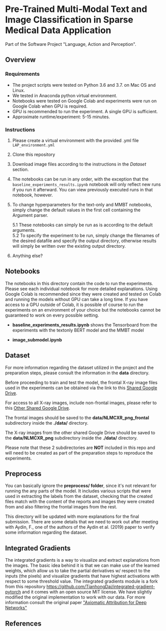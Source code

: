 # Pre-Trained Multi-Modal Text and Image Classification in Sparse Medical Data Application

Part of the Software Project "Language, Action and Perception".

## Overview


### Requirements

* The project scripts were tested on Python 3.6 and 3.7. on Mac OS and Linux.
* We tested in Anaconda python virtual environment.
* Notebooks were tested on Google Colab and experiments were run on Google Colab when GPU is required.
* GPU is recommended to run the experiment. A single GPU is sufficient.
* Approximate runtime/experiment: 5-15 minutes.

### Instructions

1. Please create a virtual environment with the provided .yml file `LAP_environment.yml` 
2. Clone this repository
3. Download image files according to the instructions in the *Dataset* section.
4. The notebooks can be run in any order, with the exception that the `baseline_experiments_results.ipynb` notebook will
only reflect new runs if you run it afterward. You can view previously executed runs in that notebook, however.
5. To change hyperparameters for the text-only and MMBT notebooks, simply change the default values in the first cell
containing the Argument parser.  
   
    5.1 These notebooks can simply be run as is according to the default arguments.  
    5.2 To specify the experiment to be run, simply change the filenames of the desired datafile and specify the output
   directory, otherwise results will simply be written over the existing output directory.
   
6. Anything else?


   
## Notebooks

The notebooks in this directory contain the code to run the experiments. Please see each individual notebook for
more detailed explanations. Using Google Colab is recommended since they were created and tested on Colab and running the models without GPU can take a long time. If you have access to a GPU outside of Colab, it is possible of course to run the experiments on an environment of your choice but the notebooks cannot be guaranteed to work on every possible setting.

* **baseline_experiments_results.ipynb** shows the Tensorboard from the experiments with the textonly BERT
model and the MMBT model
  
* **image_submodel.ipynb** 

## Dataset

For more information regarding the dataset utilized in the project and the
preparation steps, please consult the information in the **data** directory.  

Before proceeding to train and test the model, the frontal X-ray image files used in the 
experiments can be obtained via the link to this [Shared Google Drive](https://drive.google.com/drive/folders/1VmpB1kNLESDMGL5eoglMtlsgj32zkR9P?usp=sharing).

For access to all X-ray images, include non-frontal images, please refer to
this [Other Shared Google Drive](https://drive.google.com/drive/folders/1OP6aPLMF4ib2kTCTp9YeG0b6zVVorfKW?usp=sharing).


The frontal images should be saved to the **data/NLMCXR_png_frontal** subdirectory inside
the **./data/** directory.  

The X-ray images from the other shared Google Drive should be saved to the **data/NLMCXR_png** subdirectory inside
the **./data/** directory.  

Please note that these 2 subdirectories are **NOT** included in this repo and will need
to be created as part of the preparation steps to reproduce the experiments.

## Preprocess

You can basically ignore the **preprocess/ folder**, since it's not relevant for running the any parts of the model. 
It includes various scripts that were used in extracting the labels from the dataset, checking that the created files 
match with the content of the reports and images they were created from and also filtering the frontal images from the 
rest.  

This directory will be updated with more explanations for the final submission. There are some details that
we need to work out after meeting with Aydin, F., one of the authors of the Aydin et al. (2019) paper to verify some
information regarding the dataset. 

## Integrated Gradients

The integrated gradients is a way to visualize and extract explanations from the images. The basic idea behind it is that we can make use of the learned weights, which allow us to take the partial derivatives w/ respect to the inputs (the pixels) and visualize gradients that have highest activations with respect to some threshold value. The integrated gradients module is a fork from this repository <https://github.com/TianhongDai/integrated-gradient-pytorch> and it comes with an open source MIT license. We have slightly modified the original implementation to work with our data. For more information consult the original paper ["Axiomatic Attribution for Deep Networks"](https://arxiv.org/pdf/1703.01365.pdf) 

## References


